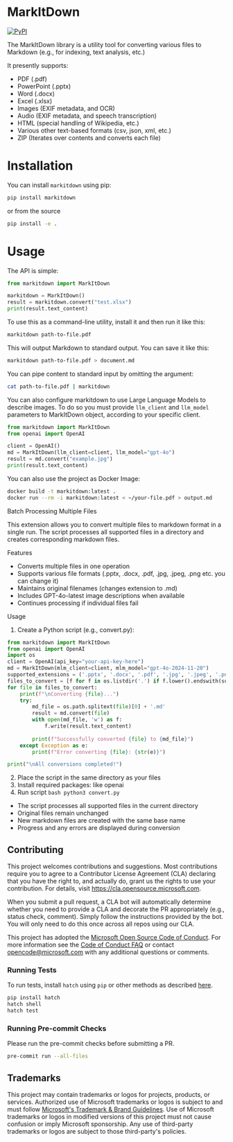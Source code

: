 # MarkItDown

[![PyPI](https://img.shields.io/pypi/v/markitdown.svg)](https://pypi.org/project/markitdown/)

The MarkItDown library is a utility tool for converting various files to Markdown (e.g., for indexing, text analysis, etc.)

It presently supports:

- PDF (.pdf)
- PowerPoint (.pptx)
- Word (.docx)
- Excel (.xlsx)
- Images (EXIF metadata, and OCR)
- Audio (EXIF metadata, and speech transcription)
- HTML (special handling of Wikipedia, etc.)
- Various other text-based formats (csv, json, xml, etc.)
- ZIP (Iterates over contents and converts each file)

# Installation

You can install `markitdown` using pip:

```python
pip install markitdown
```

or from the source

```sh
pip install -e .
```

# Usage
The API is simple:

```python
from markitdown import MarkItDown

markitdown = MarkItDown()
result = markitdown.convert("test.xlsx")
print(result.text_content)
```

To use this as a command-line utility, install it and then run it like this:

```bash
markitdown path-to-file.pdf
```

This will output Markdown to standard output. You can save it like this:

```bash
markitdown path-to-file.pdf > document.md
```

You can pipe content to standard input by omitting the argument:

```bash
cat path-to-file.pdf | markitdown
```

You can also configure markitdown to use Large Language Models to describe images. To do so you must provide `llm_client` and `llm_model` parameters to MarkItDown object, according to your specific client.


```python
from markitdown import MarkItDown
from openai import OpenAI

client = OpenAI()
md = MarkItDown(llm_client=client, llm_model="gpt-4o")
result = md.convert("example.jpg")
print(result.text_content)
```

You can also use the project as Docker Image:

```sh
docker build -t markitdown:latest .
docker run --rm -i markitdown:latest < ~/your-file.pdf > output.md
```
Batch Processing Multiple Files

This extension allows you to convert multiple files to markdown format in a single run. The script processes all supported files in a directory and creates corresponding markdown files.

Features

- Converts multiple files in one operation
- Supports various file formats (.pptx, .docx, .pdf, .jpg, .jpeg, .png etc. you can change it)
- Maintains original filenames (changes extension to .md)
- Includes GPT-4o-latest image descriptions when available
- Continues processing if individual files fail

Usage
1. Create a Python script (e.g., convert.py):
```python
from markitdown import MarkItDown
from openai import OpenAI
import os
client = OpenAI(api_key="your-api-key-here")
md = MarkItDown(mlm_client=client, mlm_model="gpt-4o-2024-11-20")
supported_extensions = ('.pptx', '.docx', '.pdf', '.jpg', '.jpeg', '.png')
files_to_convert = [f for f in os.listdir('.') if f.lower().endswith(supported_extensions)]
for file in files_to_convert:
    print(f"\nConverting {file}...")
    try:
        md_file = os.path.splitext(file)[0] + '.md'
        result = md.convert(file)
        with open(md_file, 'w') as f:
            f.write(result.text_content)
        
        print(f"Successfully converted {file} to {md_file}")
    except Exception as e:
        print(f"Error converting {file}: {str(e)}")

print("\nAll conversions completed!")
```
2. Place the script in the same directory as your files
3. Install required packages: like openai
4. Run script ```bash python3 convert.py ```

- The script processes all supported files in the current directory
- Original files remain unchanged
- New markdown files are created with the same base name
- Progress and any errors are displayed during conversion
   
## Contributing

This project welcomes contributions and suggestions.  Most contributions require you to agree to a
Contributor License Agreement (CLA) declaring that you have the right to, and actually do, grant us
the rights to use your contribution. For details, visit https://cla.opensource.microsoft.com.

When you submit a pull request, a CLA bot will automatically determine whether you need to provide
a CLA and decorate the PR appropriately (e.g., status check, comment). Simply follow the instructions
provided by the bot. You will only need to do this once across all repos using our CLA.

This project has adopted the [Microsoft Open Source Code of Conduct](https://opensource.microsoft.com/codeofconduct/).
For more information see the [Code of Conduct FAQ](https://opensource.microsoft.com/codeofconduct/faq/) or
contact [opencode@microsoft.com](mailto:opencode@microsoft.com) with any additional questions or comments.

### Running Tests

To run tests, install `hatch` using `pip` or other methods as described [here](https://hatch.pypa.io/dev/install).

```sh
pip install hatch
hatch shell
hatch test
```

### Running Pre-commit Checks

Please run the pre-commit checks before submitting a PR.

```sh
pre-commit run --all-files
```

## Trademarks

This project may contain trademarks or logos for projects, products, or services. Authorized use of Microsoft 
trademarks or logos is subject to and must follow 
[Microsoft's Trademark & Brand Guidelines](https://www.microsoft.com/en-us/legal/intellectualproperty/trademarks/usage/general).
Use of Microsoft trademarks or logos in modified versions of this project must not cause confusion or imply Microsoft sponsorship.
Any use of third-party trademarks or logos are subject to those third-party's policies.
